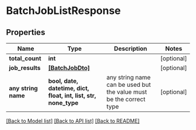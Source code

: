 # BatchJobListResponse


## Properties
Name | Type | Description | Notes
------------ | ------------- | ------------- | -------------
**total_count** | **int** |  | [optional] 
**job_results** | [**[BatchJobDto]**](BatchJobDto.md) |  | [optional] 
**any string name** | **bool, date, datetime, dict, float, int, list, str, none_type** | any string name can be used but the value must be the correct type | [optional]

[[Back to Model list]](../README.md#documentation-for-models) [[Back to API list]](../README.md#documentation-for-api-endpoints) [[Back to README]](../README.md)


